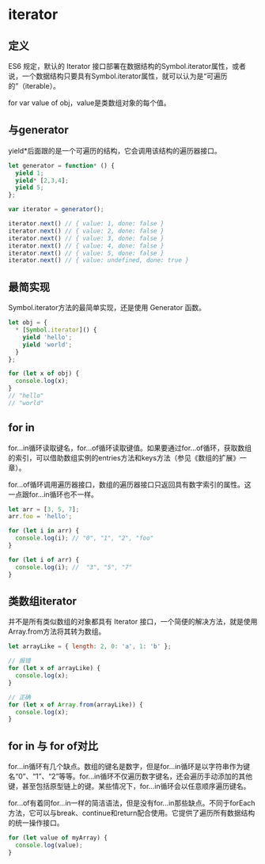 # iterator

## 定义

ES6 规定，默认的 Iterator 接口部署在数据结构的Symbol.iterator属性，或者说，一个数据结构只要具有Symbol.iterator属性，就可以认为是“可遍历的”（iterable）。

for var value of obj，value是类数组对象的每个值。

## 与generator
yield*后面跟的是一个可遍历的结构，它会调用该结构的遍历器接口。

```js
let generator = function* () {
  yield 1;
  yield* [2,3,4];
  yield 5;
};

var iterator = generator();

iterator.next() // { value: 1, done: false }
iterator.next() // { value: 2, done: false }
iterator.next() // { value: 3, done: false }
iterator.next() // { value: 4, done: false }
iterator.next() // { value: 5, done: false }
iterator.next() // { value: undefined, done: true }
```
## 最简实现

Symbol.iterator方法的最简单实现，还是使用 Generator 函数。

```js
let obj = {
  * [Symbol.iterator]() {
    yield 'hello';
    yield 'world';
  }
};

for (let x of obj) {
  console.log(x);
}
// "hello"
// "world"
```
## for in
for...in循环读取键名，for...of循环读取键值。如果要通过for...of循环，获取数组的索引，可以借助数组实例的entries方法和keys方法（参见《数组的扩展》一章）。

for...of循环调用遍历器接口，数组的遍历器接口只返回具有数字索引的属性。这一点跟for...in循环也不一样。

```js
let arr = [3, 5, 7];
arr.foo = 'hello';

for (let i in arr) {
  console.log(i); // "0", "1", "2", "foo"
}

for (let i of arr) {
  console.log(i); //  "3", "5", "7"
}
```

## 类数组iterator
并不是所有类似数组的对象都具有 Iterator 接口，一个简便的解决方法，就是使用Array.from方法将其转为数组。

```js
let arrayLike = { length: 2, 0: 'a', 1: 'b' };

// 报错
for (let x of arrayLike) {
  console.log(x);
}

// 正确
for (let x of Array.from(arrayLike)) {
  console.log(x);
}
```

## for in 与 for of对比
for...in循环有几个缺点。数组的键名是数字，但是for...in循环是以字符串作为键名“0”、“1”、“2”等等。for...in循环不仅遍历数字键名，还会遍历手动添加的其他键，甚至包括原型链上的键。某些情况下，for...in循环会以任意顺序遍历键名。

for...of有着同for...in一样的简洁语法，但是没有for...in那些缺点。不同于forEach方法，它可以与break、continue和return配合使用。它提供了遍历所有数据结构的统一操作接口。

```js
for (let value of myArray) {
  console.log(value);
}
```



